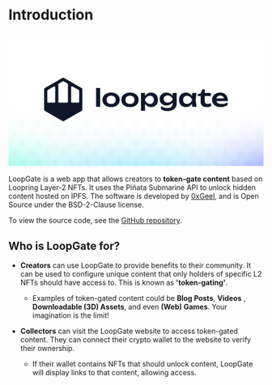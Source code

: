 # Introduction

![LoopGate banner](../public/images/splash.png)

LoopGate is a web app that allows creators to **token-gate content** based on Loopring Layer-2 NFTs. It uses the Piñata Submarine API to unlock hidden content hosted on IPFS. The software is developed by [0xGeel](https://twitter.com/0xGeel), and is Open Source under the BSD-2-Clause license.

To view the source code, see the [GitHub repository](https://github.com/0xGeel/loopgate).

## Who is LoopGate for?

- **Creators** can use LoopGate to provide benefits to their community. It can be used to configure unique content that only holders of specific L2 NFTs should have access to. This is known as **'token-gating'**.

  - Examples of token-gated content could be **Blog Posts**, **Videos** , **Downloadable (3D) Assets**, and even **(Web) Games**. Your imagination is the limit!

- **Collectors** can visit the LoopGate website to access token-gated content. They can connect their crypto wallet to the website to verify their ownership.
  - If their wallet contains NFTs that should unlock content, LoopGate will display links to that content, allowing access.

<!-- In these docs you will find information on how LoopGate works, and how you can host your own instance of LoopGate.

## Use headings to create page groups like this one​

- [First page's title](page1/README.md)

  - [Some child page](page1/page1-1.md)
  - [Some other child page](part1/page1-2.md)

- [Second page's title](page2/README.md)
  - [Some child page](page2/page2-1.md)
  - [Some other child page](part2/page2-2.md)

## A second-page group​

- [Yet another page](another-page.md) -->
